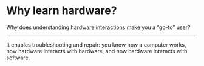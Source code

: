 # Why learn hardware?

Why does understanding hardware interactions make you a “go-to” user?

---

It enables troubleshooting and repair: you know how a computer works, how hardware interacts with hardware, and how hardware interacts with software.